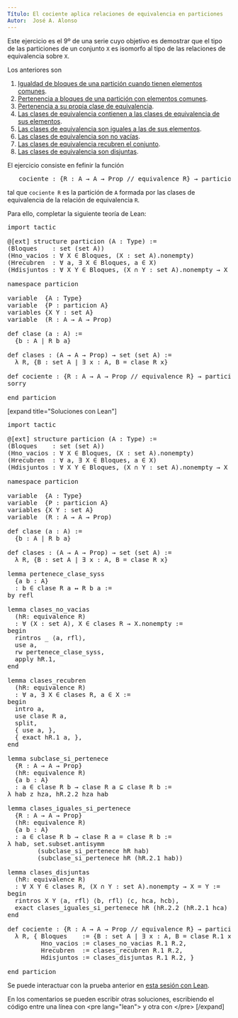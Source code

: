 ```yaml
---
Título: El cociente aplica relaciones de equivalencia en particiones
Autor:  José A. Alonso
---
```


Este ejercicio es el 9º de una serie cuyo objetivo es demostrar que el tipo de las particiones de un conjunto `X` es isomorfo al tipo de las relaciones de equivalencia sobre `X`.

Los anteriores son
1. [Igualdad de bloques de una partición cuando tienen elementos comunes](https://bit.ly/2YfsvBZ).
2. [Pertenencia a bloques de una partición con elementos comunes](https://bit.ly/3l2onxZ).
3. [Pertenencia a su propia clase de equivalencia](https://bit.ly/3FlVKUy).
4. [Las clases de equivalencia contienen a las clases de equivalencia de sus elementos](https://bit.ly/3uwL1Sd).
5. [Las clases de equivalencia son iguales a las de sus elementos](https://bit.ly/2Y7FJjO).
6. [Las clases de equivalencia son no vacías](https://bit.ly/39YHuCv).
7. [Las clases de equivalencia recubren el conjunto](https://bit.ly/3a1wmFc).
8. [Las clases de equivalencia son disjuntas](https://bit.ly/3FfAX54).

El ejercicio consiste en fefinir la función
<pre lang="lean">
   cociente : {R : A → A → Prop // equivalence R} → particion A
</pre>
tal que `cociente R` es la partición de `A` formada por las clases de equivalencia de la relación de equivalencia `R`.


Para ello, completar la siguiente teoría de Lean:

<pre lang="lean">
import tactic

@[ext] structure particion (A : Type) :=
(Bloques    : set (set A))
(Hno_vacios : ∀ X ∈ Bloques, (X : set A).nonempty)
(Hrecubren  : ∀ a, ∃ X ∈ Bloques, a ∈ X)
(Hdisjuntos : ∀ X Y ∈ Bloques, (X ∩ Y : set A).nonempty → X = Y)

namespace particion

variable  {A : Type}
variable  {P : particion A}
variables {X Y : set A}
variable  (R : A → A → Prop)

def clase (a : A) :=
  {b : A | R b a}

def clases : (A → A → Prop) → set (set A) :=
  λ R, {B : set A | ∃ x : A, B = clase R x}

def cociente : {R : A → A → Prop // equivalence R} → particion A :=
sorry

end particion
</pre>

[expand title="Soluciones con Lean"]

<pre lang="lean">
import tactic

@[ext] structure particion (A : Type) :=
(Bloques    : set (set A))
(Hno_vacios : ∀ X ∈ Bloques, (X : set A).nonempty)
(Hrecubren  : ∀ a, ∃ X ∈ Bloques, a ∈ X)
(Hdisjuntos : ∀ X Y ∈ Bloques, (X ∩ Y : set A).nonempty → X = Y)

namespace particion

variable  {A : Type}
variable  {P : particion A}
variables {X Y : set A}
variable  (R : A → A → Prop)

def clase (a : A) :=
  {b : A | R b a}

def clases : (A → A → Prop) → set (set A) :=
  λ R, {B : set A | ∃ x : A, B = clase R x}

lemma pertenece_clase_syss
  {a b : A}
  : b ∈ clase R a ↔ R b a :=
by refl

lemma clases_no_vacias
  (hR: equivalence R)
  : ∀ (X : set A), X ∈ clases R → X.nonempty :=
begin
  rintros _ ⟨a, rfl⟩,
  use a,
  rw pertenece_clase_syss,
  apply hR.1,
end

lemma clases_recubren
  (hR: equivalence R)
  : ∀ a, ∃ X ∈ clases R, a ∈ X :=
begin
  intro a,
  use clase R a,
  split,
  { use a, },
  { exact hR.1 a, },
end

lemma subclase_si_pertenece
  {R : A → A → Prop}
  (hR: equivalence R)
  {a b : A}
  : a ∈ clase R b → clase R a ⊆ clase R b :=
λ hab z hza, hR.2.2 hza hab

lemma clases_iguales_si_pertenece
  {R : A → A → Prop}
  (hR: equivalence R)
  {a b : A}
  : a ∈ clase R b → clase R a = clase R b :=
λ hab, set.subset.antisymm
        (subclase_si_pertenece hR hab)
        (subclase_si_pertenece hR (hR.2.1 hab))

lemma clases_disjuntas
  (hR: equivalence R)
  : ∀ X Y ∈ clases R, (X ∩ Y : set A).nonempty → X = Y :=
begin
  rintros X Y ⟨a, rfl⟩ ⟨b, rfl⟩ ⟨c, hca, hcb⟩,
  exact clases_iguales_si_pertenece hR (hR.2.2 (hR.2.1 hca) hcb),
end

def cociente : {R : A → A → Prop // equivalence R} → particion A :=
  λ R, { Bloques    := {B : set A | ∃ x : A, B = clase R.1 x},
         Hno_vacios := clases_no_vacias R.1 R.2,
         Hrecubren  := clases_recubren R.1 R.2,
         Hdisjuntos := clases_disjuntas R.1 R.2, }

end particion
</pre>

Se puede interactuar con la prueba anterior en <a href="https://leanprover-community.github.io/lean-web-editor/#url=https://raw.githubusercontent.com/jaalonso/Calculemus/main/src/El_cociente_aplica_relaciones_de_equivalencia_en_particiones.lean" rel="noopener noreferrer" target="_blank">esta sesión con Lean</a>.

En los comentarios se pueden escribir otras soluciones, escribiendo el código entre una línea con &#60;pre lang=&quot;lean&quot;&#62; y otra con &#60;/pre&#62;
[/expand]
